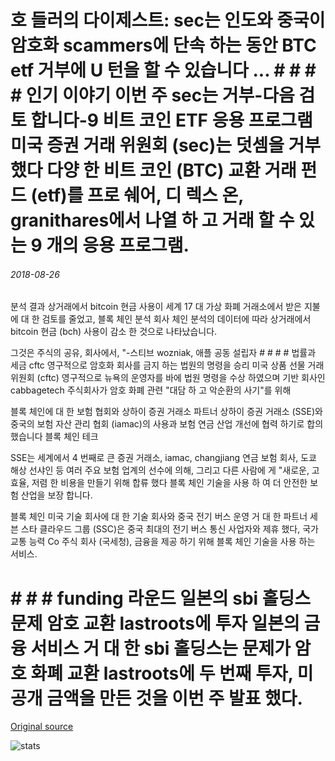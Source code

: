 # 호 들러의 다이제스트: sec는 인도와 중국이 암호화 scammers에 단속 하는 동안 BTC etf 거부에 U 턴을 할 수 있습니다 ... # # # # 인기 이야기 이번 주 sec는 거부-다음 검토 합니다-9 비트 코인 ETF 응용 프로그램 미국 증권 거래 위원회 (sec)는 덧셈을 거부 했다 다양 한 비트 코인 (BTC) 교환 거래 펀드 (etf)를 프로 쉐어, 디 렉스 온, granithares에서 나열 하 고 거래 할 수 있는 9 개의 응용 프로그램.

###### 2018-08-26

분석 결과 상거래에서 bitcoin 현금 사용이 세계 17 대 가상 화폐 거래소에서 받은 지불에 대 한 검토를 줄었고, 블록 체인 분석 회사 체인 분석의 데이터에 따라 상거래에서 bitcoin 현금 (bch) 사용이 감소 한 것으로 나타났습니다.

그것은 주식의 공유, 회사에서, "-스티브 wozniak, 애플 공동 설립자 # # # # 법률과 세금 cftc 영구적으로 암호화 회사를 금지 하는 법원의 명령을 승리 미국 상품 선물 거래 위원회 (cftc) 영구적으로 뉴욕의 운영자를 바에 법원 명령을 수상 하였으며 기반 회사인 cabbagetech 주식회사가 암호 화폐 관련 "대담 하 고 악순환의 사기"를 위해

블록 체인에 대 한 보험 협회와 상하이 증권 거래소 파트너 상하이 증권 거래소 (SSE)와 중국의 보험 자산 관리 협회 (iamac)의 사용과 보험 연금 산업 개선에 협력 하기로 합의 했습니다 블록 체인 테크

SSE는 세계에서 4 번째로 큰 증권 거래소, iamac, changjiang 연금 보험 회사, 도쿄 해상 선샤인 등 여러 주요 보험 업계의 선수에 의해, 그리고 다른 사람에 게 "새로운, 고효율, 저렴 한 비용을 만들기 위해 합류 했다 블록 체인 기술을 사용 하 여 더 안전한 보험 산업을 보장 합니다.

블록 체인 미국 기술 회사에 대 한 기술 회사와 중국 전기 버스 운영 거 대 한 파트너 세븐 스타 클라우드 그룹 (SSC)은 중국 최대의 전기 버스 통신 사업자와 제휴 했다, 국가 교통 능력 Co 주식 회사 (국세청), 금융을 제공 하기 위해 블록 체인 기술을 사용 하는 서비스.

# # # # funding 라운드 일본의 sbi 홀딩스 문제 암호 교환 lastroots에 투자 일본의 금융 서비스 거 대 한 sbi 홀딩스는 문제가 암호 화폐 교환 lastroots에 두 번째 투자, 미공개 금액을 만든 것을 이번 주 발표 했다.

[Original source](https://cointelegraph.com/news/hodlers-digest-sec-may-make-u-turn-on-btc-etf-rejections-while-india-and-china-crack-down-on-crypto-scammers)

![stats](https://c.statcounter.com/11760860/0/a89fa40b/1/ "stats")